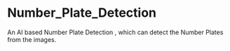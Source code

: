 # Number_Plate_Detection

An AI based Number Plate Detection , which can detect the Number Plates from the images.
